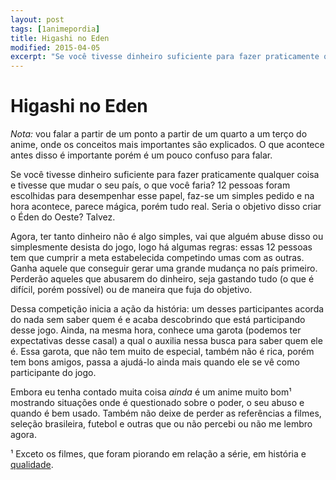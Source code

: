 ```yaml
---
layout: post
tags: [1animepordia]
title: Higashi no Eden
modified: 2015-04-05
excerpt: "Se você tivesse dinheiro suficiente para fazer praticamente qualquer coisa e tivesse que mudar o seu país, o que você faria?"
---
```


Higashi no Eden
===============

*Nota:* vou falar a partir de um ponto a partir de um quarto a um terço
do anime, onde os conceitos mais importantes são explicados. O que
acontece antes disso é importante porém é um pouco confuso para falar.

Se você tivesse dinheiro suficiente para fazer praticamente qualquer
coisa e tivesse que mudar o seu país, o que você faria? 12 pessoas foram
escolhidas para desempenhar esse papel, faz-se um simples pedido e na
hora acontece, parece mágica, porém tudo real. Seria o objetivo disso
criar o Éden do Oeste? Talvez.

Agora, ter tanto dinheiro não é algo simples, vai que alguém abuse disso
ou simplesmente desista do jogo, logo há algumas regras: essas 12
pessoas tem que cumprir a meta estabelecida competindo umas com as
outras. Ganha aquele que conseguir gerar uma grande mudança no país
primeiro. Perderão aqueles que abusarem do dinheiro, seja gastando tudo
(o que é difícil, porém possível) ou de maneira que fuja do objetivo.

Dessa competição inicia a ação da história: um desses participantes
acorda do nada sem saber quem é e acaba descobrindo que está
participando desse jogo. Ainda, na mesma hora, conhece uma garota
(podemos ter expectativas desse casal) a qual o auxilia nessa busca para
saber quem ele é. Essa garota, que não tem muito de especial, também não
é rica, porém tem bons amigos, passa a ajudá-lo ainda mais quando ele se
vê como participante do jogo.

Embora eu tenha contado muita coisa *ainda* é um anime muito bom¹
mostrando situações onde é questionado sobre o poder, o seu abuso e
quando é bem usado. Também não deixe de perder as referências a filmes,
seleção brasileira, futebol e outras que ou não percebi ou não me lembro
agora.

<!-- more -->

¹ Exceto os filmes, que foram piorando em relação a série, em história e
[qualidade](http://tvtropes.org/pmwiki/pmwiki.php/Main/ConspicuousCG).


